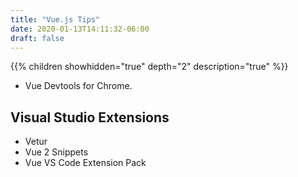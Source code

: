 ```yaml
---
title: "Vue.js Tips"
date: 2020-01-13T14:11:32-06:00
draft: false
---
```


{{% children showhidden="true" depth="2" description="true" %}}

* Vue Devtools for Chrome.

## Visual Studio Extensions

* Vetur
* Vue 2 Snippets
* Vue VS Code Extension Pack
